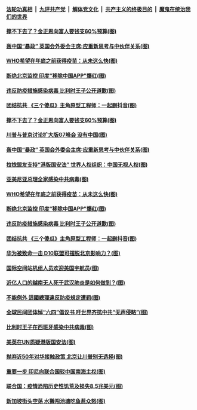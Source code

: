 

####  [法轮功真相](../../../../basic/blob/master/README.md?t=06021302) &nbsp;|&nbsp; [九评共产党](../../../../9ping.md/blob/master/README.md?t=06021302) &nbsp;|&nbsp; [解体党文化](../../../../jtdwh.md/blob/master/README.md?t=06021302)  &nbsp;|&nbsp; [共产主义的终极目的](../../../../gczydzjmd.md/blob/master/README.md?t=06021302) &nbsp;|&nbsp; [魔鬼在统治我们的世界](../../../../mgztzwmdsj.md/blob/master/README.md?t=06021302) 

#### [撑不下去了？金正恩向富人要钱支60%预算(图)](../pages/p9/935163.md?t=06021302) 

#### [轰中国“暴政” 英国会外委会主席∶应重新思考与中伙伴关系(图)](../pages/p9/935189.md?t=06021302) 

#### [WHO希望在年底之前获得疫苗：从未这么快(图)](../pages/p9/935175.md?t=06021302) 

#### [断绝北京监控 印度“移除中国APP”爆红(图)](../pages/p9/935169.md?t=06021302) 

#### [违反防疫措施感染病毒 比利时王子公开道歉(图)](../pages/p9/935170.md?t=06021302) 

#### [团结抗共 《三个傻瓜》主角原型工程师：一起删抖音(图)](../pages/p9/935136.md?t=06021302) 

#### [撑不下去了？金正恩向富人要钱支60%预算(图)](../pages/p9/935163.md?t=06021302) 

#### [川普与普京讨论扩大版G7峰会 没有中国(图)](../pages/p9/935218.md?t=06021302) 

#### [轰中国“暴政” 英国会外委会主席∶应重新思考与中伙伴关系(图)](../pages/p9/935189.md?t=06021302) 

#### [拉拢盟友支持“港版国安法” 世界人权组织：中国无视人权(图)](../pages/p9/935184.md?t=06021302) 

#### [亚美尼亚总理全家感染中共病毒(图)](../pages/p9/935164.md?t=06021302) 

#### [WHO希望在年底之前获得疫苗：从未这么快(图)](../pages/p9/935175.md?t=06021302) 

#### [断绝北京监控 印度“移除中国APP”爆红(图)](../pages/p9/935169.md?t=06021302) 

#### [违反防疫措施感染病毒 比利时王子公开道歉(图)](../pages/p9/935170.md?t=06021302) 

#### [团结抗共 《三个傻瓜》主角原型工程师：一起删抖音(图)](../pages/p9/935136.md?t=06021302) 

#### [华为被致命一击 D10联盟可摆脱北京影响力？(图)](../pages/p9/935062.md?t=06021302) 

#### [国际空间站机组人员欢迎美国宇航员(图)](../pages/p9/935119.md?t=06021302) 

#### [近亿人口的越南无人死于武汉肺炎是如何做到？(图)](../pages/p9/935118.md?t=06021302) 

#### [不能例外 這國總理違反防疫規定遭罰(图)](../pages/p9/935064.md?t=06021302) 

#### [全球民间团体悼“六四”倡议书 吁世界齐抗中共“无声侵略”(图)](../pages/p9/935112.md?t=06021302) 

#### [比利时王子在西班牙感染中共病毒(图)](../pages/p9/935042.md?t=06021302) 

#### [美英在UN质疑港版国安法(图)](../pages/p9/934982.md?t=06021302) 

#### [抛弃近50年对华接触政策 北京让川普别无选择(图)](../pages/p9/935025.md?t=06021302) 

#### [重要一步 印尼向联合国驳中国南海主权(图)](../pages/p9/935020.md?t=06021302) 

#### [联合国：疫情恐陷历史性饥荒及损失8.5兆美元(图)](../pages/p9/934980.md?t=06021302) 

#### [新加坡街头空荡 水獭闯池塘吃鱼惹众怒(图)](../pages/p9/935018.md?t=06021302) 

